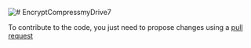 ![# EncryptCompressmyDrive7](https://raw.githubusercontent.com/Marnix0810/encryptcompressmydrive7/master/img/Logo3.png)

To contribute to the code, you just need to propose changes using a [pull request](https://help.github.com/articles/creating-a-pull-request/)